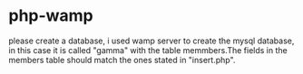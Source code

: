 # php-wamp
please create a database, i used wamp server to create the mysql database, in this case it is called "gamma" with the table memmbers.The fields in the members table should match the ones stated in "insert.php".

